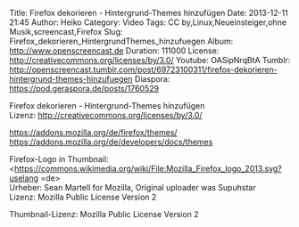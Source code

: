 Title: Firefox dekorieren - Hintergrund-Themes hinzufügen
Date: 2013-12-11 21:45
Author: Heiko
Category: Video
Tags: CC by,Linux,Neueinsteiger,ohne Musik,screencast,Firefox
Slug: Firefox_dekorieren_HintergrundThemes_hinzufuegen
Album: http://www.openscreencast.de
Duration: 111000
License: http://creativecommons.org/licenses/by/3.0/
Youtube: OASipNrqBtA
Tumblr: http://openscreencast.tumblr.com/post/69723100311/firefox-dekorieren-hintergrund-themes-hinzufuegen
Diaspora: https://pod.geraspora.de/posts/1760529

Firefox dekorieren - Hintergrund-Themes hinzufügen  
Lizenz: <http://creativecommons.org/licenses/by/3.0/>  
  
<https://addons.mozilla.org/de/firefox/themes/>  
<https://addons.mozilla.org/de/developers/docs/themes>  
  
Firefox-Logo in Thumbnail:  
<https://commons.wikimedia.org/wiki/File:Mozilla_Firefox_logo_2013.svg?uselang
=de>  
Urheber: Sean Martell for Mozilla, Original uploader was Supuhstar  
Lizenz: Mozilla Public License Version 2  
  
Thumbnail-Lizenz: Mozilla Public License Version 2

